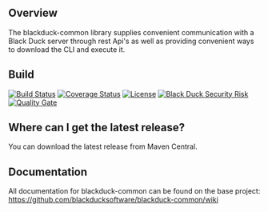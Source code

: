 ## Overview ##
The blackduck-common library supplies convenient communication with a Black Duck server through rest Api's as well as providing convenient ways to download the CLI and execute it.

## Build ##

[![Build Status](https://travis-ci.org/blackducksoftware/blackduck-common.svg?branch=master)](https://travis-ci.org/blackducksoftware/blackduck-common)
[![Coverage Status](https://coveralls.io/repos/github/blackducksoftware/blackduck-common/badge.svg?branch=master)](https://coveralls.io/github/blackducksoftware/blackduck-common?branch=master)
[![License](https://img.shields.io/badge/License-Apache%202.0-blue.svg)](https://opensource.org/licenses/Apache-2.0)
[![Black Duck Security Risk](https://copilot.blackducksoftware.com/github/repos/blackducksoftware/blackduck-common/branches/master/badge-risk.svg)](https://copilot.blackducksoftware.com/github/repos/blackducksoftware/blackduck-common/branches/master)
[![Quality Gate](https://sonarcloud.io/api/project_badges/measure?project=com.blackducksoftware.integration%3Ablackduck-common&metric=alert_status)](https://sonarcloud.io/dashboard?id=com.blackducksoftware.integration%3Ablackduck-common)

## Where can I get the latest release? ##
You can download the latest release from Maven Central.

## Documentation ##
All documentation for blackduck-common can be found on the base project:  https://github.com/blackducksoftware/blackduck-common/wiki
